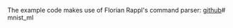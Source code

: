 The example code makes use of Florian Rappl's command parser: [github](https://github.com/FlorianRappl/CmdParser )# mnist_ml
